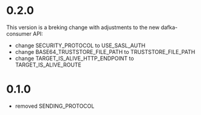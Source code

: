 # 0.2.0
This version is a breking change with adjustments to the new dafka-consumer API:
* change SECURITY_PROTOCOL to USE_SASL_AUTH
* change BASE64_TRUSTSTORE_FILE_PATH to TRUSTSTORE_FILE_PATH
* change TARGET_IS_ALIVE_HTTP_ENDPOINT to TARGET_IS_ALIVE_ROUTE

# 0.1.0
* removed SENDING_PROTOCOL
